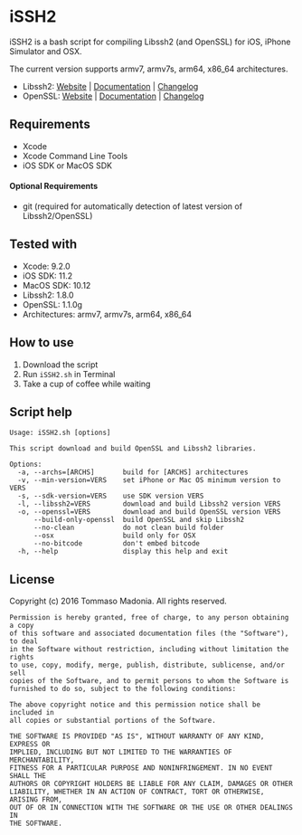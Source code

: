 # iSSH2

iSSH2 is a bash script for compiling Libssh2 (and OpenSSL) for iOS, iPhone Simulator and OSX.

The current version supports armv7, armv7s, arm64, x86_64 architectures.

- Libssh2: [Website](http://www.libssh2.org) | [Documentation](http://www.libssh2.org/docs.html) | [Changelog](http://www.libssh2.org/changes.html)
- OpenSSL: [Website](http://www.openssl.org) | [Documentation](http://www.openssl.org/docs/) | [Changelog](http://www.openssl.org/news/)

## Requirements

- Xcode
- Xcode Command Line Tools
- iOS SDK or MacOS SDK

#### Optional Requirements

- git (required for automatically detection of latest version of Libssh2/OpenSSL)

## Tested with

- Xcode: 9.2.0
- iOS SDK: 11.2
- MacOS SDK: 10.12
- Libssh2: 1.8.0
- OpenSSL: 1.1.0g
- Architectures: armv7, armv7s, arm64, x86_64

## How to use

1. Download the script
2. Run `iSSH2.sh` in Terminal
3. Take a cup of coffee while waiting

## Script help

```
Usage: iSSH2.sh [options]

This script download and build OpenSSL and Libssh2 libraries.

Options:
  -a, --archs=[ARCHS]       build for [ARCHS] architectures
  -v, --min-version=VERS    set iPhone or Mac OS minimum version to VERS
  -s, --sdk-version=VERS    use SDK version VERS
  -l, --libssh2=VERS        download and build Libssh2 version VERS
  -o, --openssl=VERS        download and build OpenSSL version VERS
      --build-only-openssl  build OpenSSL and skip Libssh2
      --no-clean            do not clean build folder
      --osx                 build only for OSX
      --no-bitcode          don't embed bitcode
  -h, --help                display this help and exit
```

## License

Copyright (c) 2016 Tommaso Madonia. All rights reserved.

```
Permission is hereby granted, free of charge, to any person obtaining a copy
of this software and associated documentation files (the "Software"), to deal
in the Software without restriction, including without limitation the rights
to use, copy, modify, merge, publish, distribute, sublicense, and/or sell
copies of the Software, and to permit persons to whom the Software is
furnished to do so, subject to the following conditions:

The above copyright notice and this permission notice shall be included in
all copies or substantial portions of the Software.

THE SOFTWARE IS PROVIDED "AS IS", WITHOUT WARRANTY OF ANY KIND, EXPRESS OR
IMPLIED, INCLUDING BUT NOT LIMITED TO THE WARRANTIES OF MERCHANTABILITY,
FITNESS FOR A PARTICULAR PURPOSE AND NONINFRINGEMENT. IN NO EVENT SHALL THE
AUTHORS OR COPYRIGHT HOLDERS BE LIABLE FOR ANY CLAIM, DAMAGES OR OTHER
LIABILITY, WHETHER IN AN ACTION OF CONTRACT, TORT OR OTHERWISE, ARISING FROM,
OUT OF OR IN CONNECTION WITH THE SOFTWARE OR THE USE OR OTHER DEALINGS IN
THE SOFTWARE.
```
